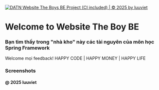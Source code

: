 [![DATN Website The Boys BE Project (CI included) | © 2025 by luuviet](https://github.com/XuanAnh1995/DATN_Website_The_Boys_BE/actions/workflows/ci-maven.yml/badge.svg)](https://github.com/XuanAnh1995/DATN_Website_The_Boys_BE/actions/workflows/ci-maven.yml)

# Welcome to Website The Boy BE

### Bạn tìm thấy trong "nhà kho" này các tài nguyên của môn học Spring Framework

Welcome mọi feedback!
HAPPY CODE | HAPPY MONEY | HAPPY LIFE

### Screenshots

#### @ 2025 luuviet
